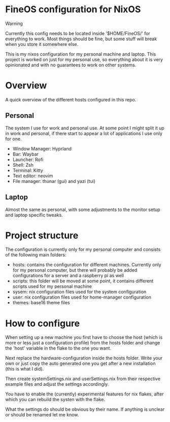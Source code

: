 # FineOS configuration for NixOS

> [!WARNING]
> Currently this config needs to be located inside '$HOME/FineOS/' for everything to work.
> Most things should be fine, but some stuff will break when you store it somewhere else.

This is my nixos configuration for my personal machine and laptop. This project is worked on just for my personal use, so everything about it is very opinionated and with no guarantees to work on other systems. 

# Overview

A quick overview of the different hosts configured in this repo.

## Personal

The system I use for work and personal use. At some point I might split it up in work and personal, if there start to appear a lot of applications I use only for one.

- Window Manager: Hyprland
- Bar: Waybar
- Launcher: Rofi
- Shell: Zsh
- Terminal: Kitty
- Text editor: neovim
- File manager: thunar (gui) and yazi (tui)

## Laptop 

Almost the same as personal, with some adjustments to the monitor setup and laptop specific tweaks.

# Project structure
The configuration is currently only for my personal computer and consists of the following main folders:

- hosts: contains the configuration for different machines. Currently only for my personal computer, but there will probably be added configurations for a server and a raspberry pi as well
- scripts: this folder will be moved at some point, it contains different scripts used for my personal machine 
- sysem: nix configuration files used for the system configuration 
- user: nix configuration files used for home-manager configuration 
- themes: base16 theme files

# How to  configure

When setting up a new machine you first have to choose the host (which is more or less just a configuration profile) from the hosts folder and change the 'host' variable in the flake to the one you want.

Next replace the hardware-configuration inside the hosts folder. Write your own or just copy the auto generated one you get after a new installation (this is what I did). 

Then create systemSettings.nix and userSettings.nix from their respective example files and adjust the settings accordingly.

You have to enable the (currently) experimental features for nix flakes, after which you can rebuild the systen with the flake.

What the settings do should be obvious by their name. If anything is unclear or should be renamed let me know.
